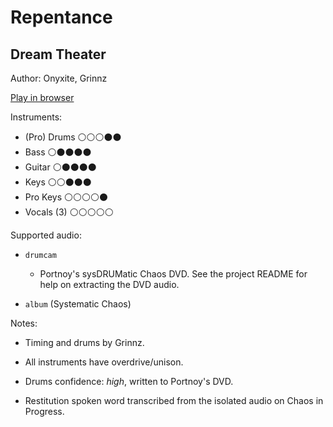 # Repentance

## Dream Theater

Author: Onyxite, Grinnz

[Play in browser](http://pages.cs.wisc.edu/~tolly/customs/?title=repentance&artist=dream-theater)

Instruments:

  * (Pro) Drums ⚪️⚪️⚪️⚫️⚫️
  * Bass ⚪️⚫️⚫️⚫️⚫️
  * Guitar ⚪️⚫️⚫️⚫️⚫️
  * Keys ⚪️⚪️⚫️⚫️⚫️
  * Pro Keys ⚪️⚪️⚪️⚪️⚫️
  * Vocals (3) ⚪️⚪️⚪️⚪️⚪️

Supported audio:

  * `drumcam`

    * Portnoy's sysDRUMatic Chaos DVD. See the project README for help on extracting the DVD audio.

  * `album` (Systematic Chaos)

Notes:

  * Timing and drums by Grinnz.

  * All instruments have overdrive/unison.

  * Drums confidence: *high*, written to Portnoy's DVD.

  * Restitution spoken word transcribed from the isolated audio on Chaos in Progress.


